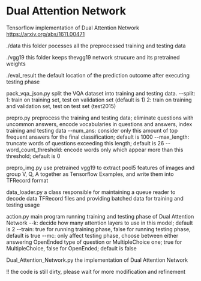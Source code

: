 # Dual Attention Network
Tensorflow implementation of Dual Attention Network https://arxiv.org/abs/1611.00471

./data 
this folder pocesses all the preprocessed training and testing data

./vgg19
this folder keeps thevgg19 network strucure and its pretrained weights

./eval_result
the default location of the prediction outcome after executing testing phase

pack_vqa_json.py
split the VQA dataset into training and testing data. 
--split: 1: train on training set, test on validation set (default is 1)
         2: train on training and validation set, test on test set (test2015)

prepro.py
preprocess the training and testing data; eliminate questions with uncommon answers, encode vocabularies in questions and answers, index training and testing data
--num_ans: consider only this amount of top frequent answers for the final classification; default is 1000
--max_length: truncate words of questions exceeding this length; default is 26
--word_count_threshold: encode words only which appear more than this threshold; default is 0

prepro_img.py
use pretrained vgg19 to extract pool5 features of images and group V, Q, A together as Tensorflow Examples, and write them into TFRecord format

data_loader.py
a class responsible for maintaining a queue reader to decode data TFRecord files and providing batched data for training and testing usage

action.py
main program running training and testing phase of Dual Attention Network
--k: decide how many attention layers to use in this model; default is 2
--train: true for running training phase, false for running testing phase, default is true
--mc: only affect testing phase, choose between either answering OpenEnded type of question or MultipleChoice one; true for MultipleChoice, false for OpenEnded; default is false

Dual_Attention_Network.py
the implementation of Dual Attention Network

!! the code is still dirty, please wait for more modification and refinement
